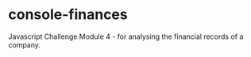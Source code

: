 # console-finances
Javascript Challenge Module 4 - for analysing the financial records of a company.
